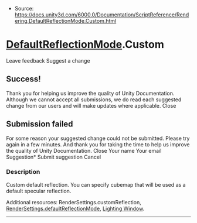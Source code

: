 * Source: https://docs.unity3d.com/6000.0/Documentation/ScriptReference/Rendering.DefaultReflectionMode.Custom.html

#  [DefaultReflectionMode](https://docs.unity3d.com/6000.0/Documentation/ScriptReference/Rendering.DefaultReflectionMode.html).Custom
Leave feedback
Suggest a change
## Success!
Thank you for helping us improve the quality of Unity Documentation. Although we cannot accept all submissions, we do read each suggested change from our users and will make updates where applicable.
Close
## Submission failed
For some reason your suggested change could not be submitted. Please <a>try again</a> in a few minutes. And thank you for taking the time to help us improve the quality of Unity Documentation.
Close
Your name Your email Suggestion* Submit suggestion
Cancel
### Description
Custom default reflection.
You can specify cubemap that will be used as a default specular reflection.  
  
Additional resources: RenderSettings.customReflection, [RenderSettings.defaultReflectionMode](https://docs.unity3d.com/6000.0/Documentation/ScriptReference/RenderSettings-defaultReflectionMode.html), [Lighting Window](https://docs.unity3d.com/6000.0/Documentation/Manual/lighting-window.html).
* * *
